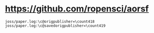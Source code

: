 # https://github.com/ropensci/aorsf

```console
joss/paper.log:\c@origpublisher=\count418
joss/paper.log:\c@savedorigpublisher=\count419

```
